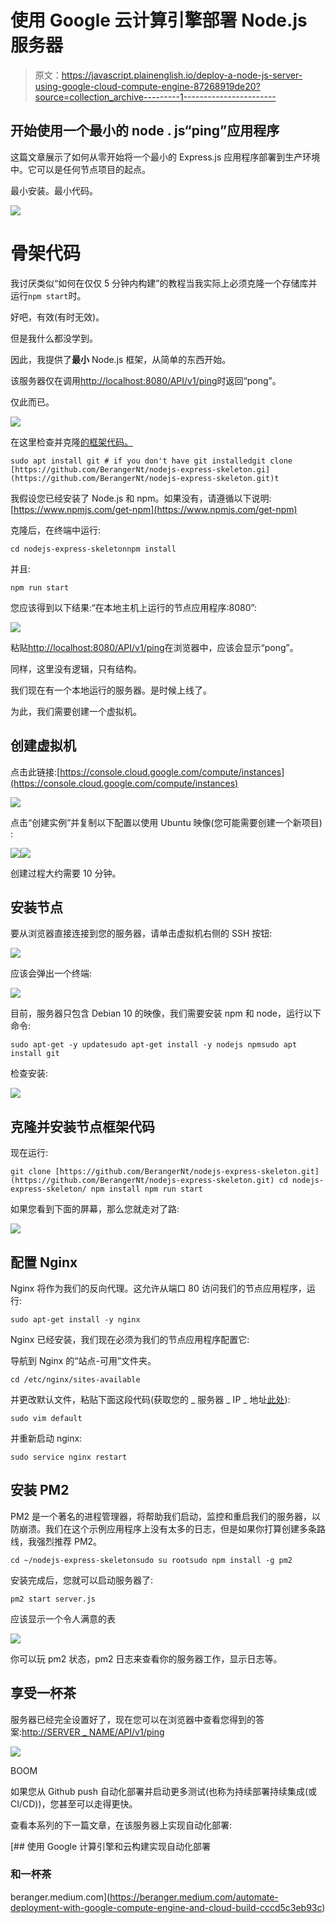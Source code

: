 # 使用 Google 云计算引擎部署 Node.js 服务器

> 原文：<https://javascript.plainenglish.io/deploy-a-node-js-server-using-google-cloud-compute-engine-87268919de20?source=collection_archive---------1----------------------->

## 开始使用一个最小的 node . js“ping”应用程序

这篇文章展示了如何从零开始将一个最小的 Express.js 应用程序部署到生产环境中。它可以是任何节点项目的起点。

最小安装。最小代码。

![](img/957adf38615f5b1795ac38ed102bfbe1.png)

# 骨架代码

我讨厌类似“如何在仅仅 5 分钟内构建<a-super-long-and-difficult-task>”的教程当我实际上必须克隆一个存储库并运行`npm start`时。</a-super-long-and-difficult-task>

好吧，有效(有时无效)。

但是我什么都没学到。

因此，我提供了**最小** Node.js 框架，从简单的东西开始。

该服务器仅在调用[http://localhost:8080/API/v1/ping](http://localhost:3000/api/v1/ping)时返回“pong”。

仅此而已。

![](img/8cb1cc687f85abae5239bc0b3ebf0c98.png)

在这里检查并克隆[的框架代码。](https://github.com/BerangerNt/nodejs-express-skeleton)

```
sudo apt install git # if you don't have git installedgit clone [https://github.com/BerangerNt/nodejs-express-skeleton.gi](https://github.com/BerangerNt/nodejs-express-skeleton.git)t
```

我假设您已经安装了 Node.js 和 npm。如果没有，请遵循以下说明:[https://www.npmjs.com/get-npm](https://www.npmjs.com/get-npm)

克隆后，在终端中运行:

```
cd nodejs-express-skeletonnpm install
```

并且:

```
npm run start
```

您应该得到以下结果:“在本地主机上运行的节点应用程序:8080”:

![](img/3b2841d665d0aeefc07f0dd27c5faf0a.png)

粘贴[http://localhost:8080/API/v1/ping](http://localhost:3000/api/v1/ping)在浏览器中，应该会显示“pong”。

同样，这里没有逻辑，只有结构。

我们现在有一个本地运行的服务器。是时候上线了。

为此，我们需要创建一个虚拟机。

## 创建虚拟机

点击此链接:[https://console.cloud.google.com/compute/instances](https://console.cloud.google.com/compute/instances)

![](img/a75b617fa2e066c10b67a92e20c596b2.png)

点击“创建实例”并复制以下配置以使用 Ubuntu 映像(您可能需要创建一个新项目) :

![](img/4b36eb4631fb2e1d375722297febc46d.png)![](img/2a278079e8a49a845bbddb9e508f327a.png)

创建过程大约需要 10 分钟。

## 安装节点

要从浏览器直接连接到您的服务器，请单击虚拟机右侧的 SSH 按钮:

![](img/ef27d28f0188283d1583b6e3d601c088.png)

应该会弹出一个终端:

![](img/926fd4507812eb4ef057a0f58b69a422.png)

目前，服务器只包含 Debian 10 的映像，我们需要安装 npm 和 node，运行以下命令:

```
sudo apt-get -y updatesudo apt-get install -y nodejs npmsudo apt install git
```

检查安装:

![](img/d167ca664b12205b1b48a420dbfd260c.png)

## 克隆并安装节点框架代码

现在运行:

```
git clone [https://github.com/BerangerNt/nodejs-express-skeleton.git](https://github.com/BerangerNt/nodejs-express-skeleton.git) cd nodejs-express-skeleton/ npm install npm run start
```

如果您看到下面的屏幕，那么您就走对了路:

![](img/7ed79e9fcc717b9c6590f25920609990.png)

## 配置 Nginx

Nginx 将作为我们的反向代理。这允许从端口 80 访问我们的节点应用程序，运行:

```
sudo apt-get install -y nginx
```

Nginx 已经安装，我们现在必须为我们的节点应用程序配置它:

导航到 Nginx 的“站点-可用”文件夹。

```
cd /etc/nginx/sites-available
```

并更改默认文件，粘贴下面这段代码(获取您的 _ 服务器 _ IP _ 地址[此处](https://console.cloud.google.com/compute/instances)):

```
sudo vim default
```

并重新启动 nginx:

```
sudo service nginx restart
```

## 安装 PM2

PM2 是一个著名的进程管理器，将帮助我们启动，监控和重启我们的服务器，以防崩溃。我们在这个示例应用程序上没有太多的日志，但是如果你打算创建多条路线，我强烈推荐 PM2。

```
cd ~/nodejs-express-skeletonsudo su rootsudo npm install -g pm2
```

安装完成后，您就可以启动服务器了:

```
pm2 start server.js
```

应该显示一个令人满意的表

![](img/8c596168cd6c88e843b110beb319e005.png)

你可以玩 pm2 状态，pm2 日志来查看你的服务器工作，显示日志等。

## 享受一杯茶

服务器已经完全设置好了，现在您可以在浏览器中查看您得到的答案:[http://SERVER _ NAME/API/v1/ping](http://35.246.127.111/api/v1/ping)

![](img/1ea5e75aa6c307810a23ba93edaa687d.png)

BOOM

如果您从 Github push 自动化部署并启动更多测试(也称为持续部署持续集成(或 CI/CD))，您甚至可以走得更快。

查看本系列的下一篇文章，在该服务器上实现自动化部署:

[](https://beranger.medium.com/automate-deployment-with-google-compute-engine-and-cloud-build-cccd5c3eb93c) [## 使用 Google 计算引擎和云构建实现自动化部署

### 和一杯茶

beranger.medium.com](https://beranger.medium.com/automate-deployment-with-google-compute-engine-and-cloud-build-cccd5c3eb93c)